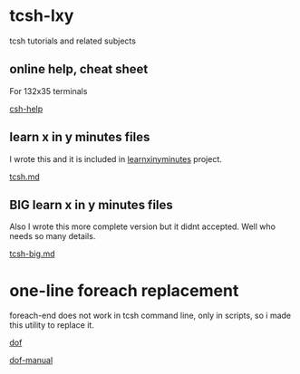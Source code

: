 # tcsh-lxy
tcsh tutorials and related subjects

## online help, cheat sheet
For 132x35 terminals

[csh-help](https://github.com/nereusx/tcsh-lxy/blob/master/csh-help)

## learn x in y minutes files
I wrote this and it is included in [learnxinyminutes](https://learnxinyminutes.com/) project.

[tcsh.md](https://github.com/nereusx/tcsh-lxy/blob/master/tcsh.md)

## BIG learn x in y minutes files
Also I wrote this more complete version but it didnt accepted.
Well who needs so many details.

[tcsh-big.md](https://github.com/nereusx/tcsh-lxy/blob/master/tcsh-big.md)

# one-line foreach replacement
foreach-end does not work in tcsh command line, only in scripts,
so i made this utility to replace it.

[dof](https://github.com/nereusx/unix-utils/tree/master/dof)

[dof-manual](https://github.com/nereusx/unix-utils/blob/master/dof/dof.pdf)
